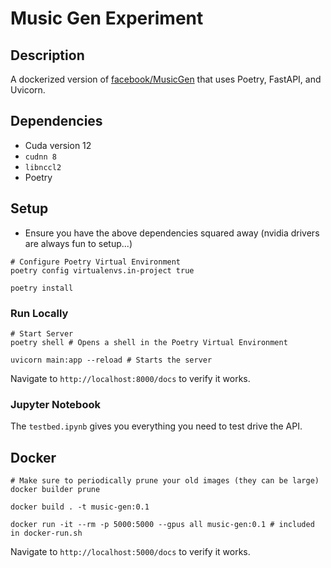 # Music Gen Experiment

## Description

A dockerized version of [facebook/MusicGen](https://huggingface.co/spaces/facebook/MusicGen) that uses Poetry, FastAPI, and Uvicorn.

## Dependencies

* Cuda version 12
* `cudnn 8`
* `libnccl2`
* Poetry

## Setup

* Ensure you have the above dependencies squared away (nvidia drivers are always fun to setup...)

``` shell
# Configure Poetry Virtual Environment
poetry config virtualenvs.in-project true

poetry install
```

### Run Locally

``` shell
# Start Server
poetry shell # Opens a shell in the Poetry Virtual Environment

uvicorn main:app --reload # Starts the server
```

Navigate to `http://localhost:8000/docs` to verify it works.

### Jupyter Notebook

The `testbed.ipynb` gives you everything you need to test drive the API.

## Docker

``` shell
# Make sure to periodically prune your old images (they can be large)
docker builder prune

docker build . -t music-gen:0.1

docker run -it --rm -p 5000:5000 --gpus all music-gen:0.1 # included in docker-run.sh
```

Navigate to `http://localhost:5000/docs` to verify it works.
